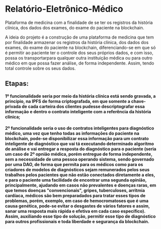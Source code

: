 # Relatório-Eletrônico-Médico
Plataforma de medicina com a finalidade de se ter os registros da história clínica, dos dados dos exames, do exame do paciente na blockchain.

A ideia do projeto é a construção de uma plataforma de medicina que tem por finalidade armazenar os registros da história clínica, dos dados dos exames, do exame do paciente na blockchain, diferenciando-se em que só é permitir ao paciente ter o controle dos seus próprios dados, e com isso, possa os transportarpara qualquer outra instituição médica ou para outro médico em que possa fazer análise, de forma independente. Assim, tendo total controle sobre os seus dados. 

## Etapas:

#### 1º funcionalidade seria por meio da história clínica está sendo gravada, a princípio, na IPFS de forma criptografada, em que somente a chave-privada de cada carteira dos clientes pudesse descriptografar essa informação e dentro o contrato inteligente com a referência da história clínica; 

#### 2º funcionalidade seria o uso de contratos inteligentes para diagnóstico médico, uma vez que tenho todas as informações do paciente na blockchain, pode-se disponibilizar essa informação para um contrato inteligente de diagnóstico que vai tá executando determinado algorítmo de análise e vai entregar a resposta do diagnóstico para o paciente (seria um caso de 2º opnião médica, porém entregue de forma independente, sem a necessidade de uma pessoa operando sistema, sendo governado por uma DAO, de forma que permita para os médicos como para os criadores de modelos de diagnósticos sejam remunerados pelos seus trabalhos pelos pacientes que não estão conectados diretamente a eles, e para o paciente uma facilidade de encontrar uma segunda opinião, principalmente, ajudando em casos não prevalentes e doenças raras, em que temos doenças "convencionais", gripes, tuberculoses, arritmia cardíaca, médicos são bem preparadados para tratar esses tipos de problemas, porém, exemplo, em caso de hemocromatoses que é uma causa genética, pode-se evitar o desgastes de vários fatores e assim, sanar uma resposta mais rápida e efetiva em cada caso específico). Assim, auxiliando esse tipo  de solução, permitir esse tipo de diagnóstico para outros profissionais e toda liberdade e segurança da blockchain.